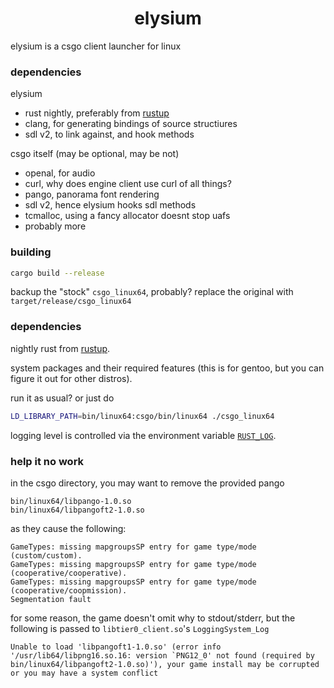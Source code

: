 <h1 align="center">elysium</h1>

elysium is a csgo client launcher for linux

### dependencies

elysium

 - rust nightly, preferably from [rustup](https://rustup.rs)
 - clang, for generating bindings of source structiures
 - sdl v2, to link against, and hook methods

csgo itself (may be optional, may be not)

 - openal, for audio
 - curl, why does engine client use curl of all things?
 - pango, panorama font rendering
 - sdl v2, hence elysium hooks sdl methods
 - tcmalloc, using a fancy allocator doesnt stop uafs
 - probably more

### building

```bash
cargo build --release
```

backup the "stock" `csgo_linux64`, probably? replace the original with `target/release/csgo_linux64`

### dependencies

nightly rust from [rustup](https://rustup.rs).

system packages and their required features (this is for gentoo, but you can figure it out for other distros).

run it as usual? or just do

```bash
LD_LIBRARY_PATH=bin/linux64:csgo/bin/linux64 ./csgo_linux64
```

logging level is controlled via the environment variable [`RUST_LOG`](https://docs.rs/tracing-subscriber/latest/tracing_subscriber/filter/struct.EnvFilter.html).

### help it no work

in the csgo directory, you may want to remove the provided pango

```
bin/linux64/libpango-1.0.so
bin/linux64/libpangoft2-1.0.so
```

as they cause the following:

```
GameTypes: missing mapgroupsSP entry for game type/mode (custom/custom).
GameTypes: missing mapgroupsSP entry for game type/mode (cooperative/cooperative).
GameTypes: missing mapgroupsSP entry for game type/mode (cooperative/coopmission).
Segmentation fault
```

for some reason, the game doesn't omit why to stdout/stderr, but the following is passed to `libtier0_client.so`'s `LoggingSystem_Log`

```
Unable to load 'libpangoft1-1.0.so' (error info '/usr/lib64/libpng16.so.16: version `PNG12_0' not found (required by bin/linux64/libpangoft2-1.0.so)'), your game install may be corrupted or you may have a system conflict
```
